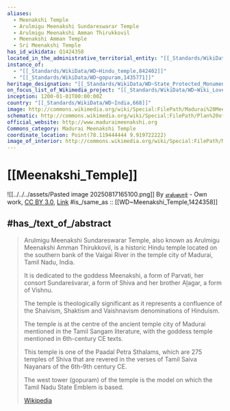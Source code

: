 ```yaml
---
aliases:
  - Meenakshi Temple
  - Arulmigu Meenakshi Sundareswarar Temple
  - Arulmigu Meenakshi Amman Thirukkovil
  - Meenakshi Amman Temple
  - Sri Meenakshi Temple
has_id_wikidata: Q1424358
located_in_the_administrative_territorial_entity: "[[_Standards/WikiData/WD~Madurai,228405]]"
instance_of:
  - "[[_Standards/WikiData/WD~Hindu_temple,842402]]"
  - "[[_Standards/WikiData/WD~gopuram,1435771]]"
heritage_designation: "[[_Standards/WikiData/WD~State_Protected_Monument,17047640]]"
on_focus_list_of_Wikimedia_project: "[[_Standards/WikiData/WD~Wiki_Loves_Monuments_in_India,73852346]]"
inception: 1200-01-01T00:00:00Z
country: "[[_Standards/WikiData/WD~India,668]]"
image: http://commons.wikimedia.org/wiki/Special:FilePath/Madurai%20Meenakshi%20temple%202.jpg
schematic: http://commons.wikimedia.org/wiki/Special:FilePath/Plan%20of%20Meenakshi%20Amman%20Temple%20Madurai%20India.jpg
official_website: http://www.maduraimeenakshi.org
Commons_category: Madurai Meenakshi Temple
coordinate_location: Point(78.119444444 9.919722222)
image_of_interior: http://commons.wikimedia.org/wiki/Special:FilePath/Meenakshi%20Temple%20%286357522401%29.jpg
---
```


# [[Meenakshi_Temple]] 

![[../../../assets/Pasted image 20250817165100.png]] 
By <a href="//commons.wikimedia.org/wiki/User:%E0%AE%8E%E0%AE%B8%E0%AF%8D%E0%AE%B8%E0%AE%BE%E0%AE%B0%E0%AF%8D" title="User:எஸ்ஸார்">எஸ்ஸார்</a> - <span class="int-own-work" lang="en">Own work</span>, <a href="https://creativecommons.org/licenses/by/3.0" title="Creative Commons Attribution 3.0">CC BY 3.0</a>, <a href="https://commons.wikimedia.org/w/index.php?curid=14140355">Link</a> 
#is_/same_as :: [[WD~Meenakshi_Temple,1424358]]

## #has_/text_of_/abstract 

> Arulmigu Meenakshi Sundareswarar Temple, 
> also known as Arulmigu Meenakshi Amman Thirukkovil, 
> is a historic Hindu temple located on the southern bank of the Vaigai River 
> in the temple city of Madurai, Tamil Nadu, India. 
> 
> It is dedicated to the goddess Meenakshi, a form of Parvati, 
> her consort Sundareśvarar, a form of Shiva and 
> her brother Aḻagar, a form of Vishnu. 
> 
> The temple is theologically significant as it represents a confluence of the 
> Shaivism, Shaktism and Vaishnavism denominations of Hinduism. 
> 
> The temple is at the centre of the ancient temple city of Madurai 
> mentioned in the Tamil Sangam literature, 
> with the goddess temple mentioned in 6th-century CE texts. 
> 
> This temple is one of the Paadal Petra Sthalams, 
> which are 275 temples of Shiva that are revered in the verses of Tamil Saiva Nayanars 
> of the 6th-9th century CE.
>
> The west tower (gopuram) of the temple is the model on which the Tamil Nadu State Emblem is based.
>
> [Wikipedia](https://en.wikipedia.org/wiki/Meenakshi%20Temple) 

